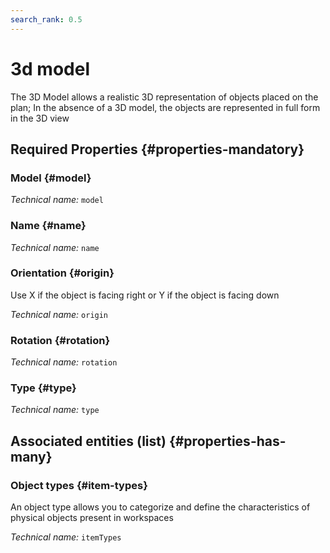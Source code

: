 ```yaml
---
search_rank: 0.5
---    
```

# 3d model
<!--- THIS FILE IS GENERATED PLEASE DO NOT EDIT IT DIRECTLY --->

The 3D Model allows a realistic 3D representation of objects placed on the plan; In the absence of a 3D model, the objects are represented in full form in the 3D view

<OH code="object3dModel"/>




## Required Properties {#properties-mandatory}
    
### Model {#model}



*Technical name:* ```model```
<PH code="object3dModel:model"/>

### Name {#name}



*Technical name:* ```name```
<PH code="object3dModel:name"/>

### Orientation {#origin}

Use X if the object is facing right or Y if the object is facing down

*Technical name:* ```origin```
<PH code="object3dModel:origin"/>

### Rotation {#rotation}



*Technical name:* ```rotation```
<PH code="object3dModel:rotation"/>

### Type {#type}



*Technical name:* ```type```
<PH code="object3dModel:type"/>

    





## Associated entities (list) {#properties-has-many}

### Object types {#item-types}

An object type allows you to categorize and define the characteristics of physical objects present in workspaces

*Technical name:* ```itemTypes```
<PH code="object3dModel:itemTypes"/>





